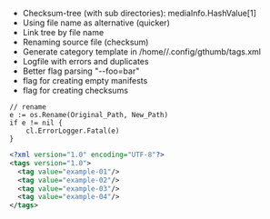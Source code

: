 - Checksum-tree (with sub directories): mediaInfo.HashValue[1]
- Using file name as alternative (quicker)
- Link tree by file name
- Renaming source file (checksum) 
- Generate category template in /home/<user>/.config/gthumb/tags.xml
- Logfile with errors and duplicates
- Better flag parsing "--foo=bar" 
- flag for creating empty manifests
- flag for creating checksums


```golang
// rename
e := os.Rename(Original_Path, New_Path)
if e != nil {
    cl.ErrorLogger.Fatal(e)
}
```


```xml
<?xml version="1.0" encoding="UTF-8"?>
<tags version="1.0">
  <tag value="example-01"/>
  <tag value="example-02"/>
  <tag value="example-03"/>  
  <tag value="example-04"/>
</tags>

```